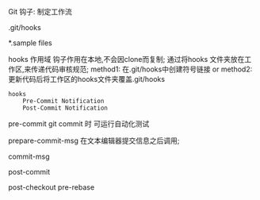 Git 钩子: 制定工作流

.git/hooks

*.sample files

hooks 作用域
钩子作用在本地,不会因clone而复制;
通过将hooks 文件夹放在工作区,来传递代码审核规范;
method1: 在.git/hooks中创建符号链接
or
method2: 更新代码后将工作区的hooks文件夹覆盖.git/hooks

	hooks
		Pre-Commit Notification
		Post-Commit Notification

pre-commit
	git commit 时  可运行自动化测试

prepare-commit-msg
	在文本编辑器提交信息之后调用;	

commit-msg

post-commit
	

post-checkout
pre-rebase






